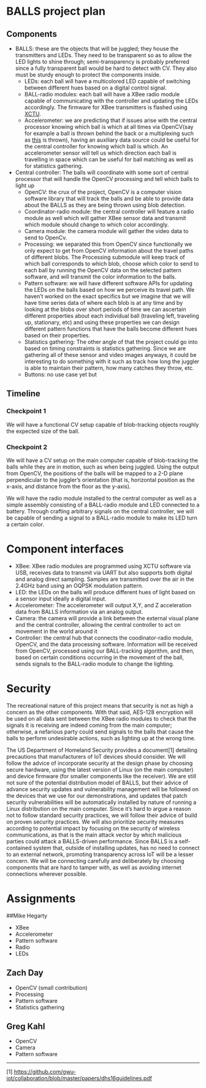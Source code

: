 # BALLS project plan
## Components
* BALLS: these are the objects that will be juggled; they house the transmitters and LEDs. They need to be transparent so as to allow the LED lights to shine through; semi-transparency is probably preferred since a fully transparent ball would be hard to detect with CV. They also must be sturdy enough to protect the components inside.
   * LEDs: each ball will have a multicolored LED capable of switching between different hues based on a digital control signal. 
   * BALL-radio modules: each ball will have a XBee radio module capable of communicating with the controller and updating the LEDs accordingly. The firmware for XBee transmitters is flashed using [XCTU](https://www.digi.com/products/embedded-systems/digi-xbee/digi-xbee-tools/xctu).
   * Accelerometer: we are predicting that if issues arise with the central processor knowing which ball is which at all times via OpenCV(say for example a ball is thrown behind the back or a multiplexing such as [this](http://www.libraryofjuggling.com/Tricks/5balltricks/FiveBallStackedMultiplexCascade.html) is thrown), having an auxiliary data source could be useful for the central controller for knowing which ball is which. An accelerometer sensor will tell us which direction each ball is travelling in space which can be useful for ball matching as well as for statistics gathering.  
* Central controller: The balls will coordinate with some sort of central processor that will handle the OpenCV processing and tell which balls to light up
   * OpenCV: the crux of the project, OpenCV is a computer vision software library that will track the balls and be able to provide data about the BALLS as they are being thrown using blob detection.
   * Coordinator-radio module: the central controller will feature a radio module as well which will gather XBee sensor data and transmit which module should change to which color accordingly.
   * Camera module: the camera module will gather the video data to send to OpenCv.
   * Processing: we separated this from OpenCV since functionally we only expect to get from OpenCV information about the travel paths of different blobs. The Processing submodule will keep track of which ball corresponds to which blob, choose which color to send to each ball by running the OpenCV data on the selected pattern software, and will transmit the color information to the balls.
   * Pattern software: we will have different software APIs for updating the LEDs on the balls based on how we perceive its travel path. We haven’t worked on the exact specifics but we imagine that we will have time series data of where each blob is at any time and by looking at the blobs over short periods of time we can ascertain different properties about each individual ball (traveling left, traveling up, stationary, etc) and using these properties we can design different pattern functions that have the balls become different hues based on their properties.    
   * Statistics gathering: The other angle of that the project could go into based on timing constraints is statistics gathering. Since we are gathering all of these sensor and video images anyways, it could be interesting to do something with it such as track how long the juggler is able to maintain their pattern, how many catches they throw, etc.
   * Buttons: no use case yet but 
## Timeline
### Checkpoint 1
We will have a functional CV setup capable of blob-tracking objects roughly the expected size of the ball.
### Checkpoint 2
We will have a CV setup on the main computer capable of blob-tracking the balls while they are in motion, such as when being juggled. Using the output from OpenCV, the positions of the balls will be mapped to a 2-D plane perpendicular to the juggler’s orientation (that is, horizontal position as the x-axis, and distance from the floor as the y-axis).

We will have the radio module installed to the central computer as well as a simple assembly consisting of a BALL-radio module and LED connected to a battery. Through crafting arbitrary signals on the central controller, we will be capable of sending a signal to a BALL-radio module to make its LED turn a certain color.
# Component interfaces
* XBee: XBee radio modules are programmed using XCTU software via USB, receives data to transmit via UART but also supports both digital and analog direct sampling. Samples are transmitted over the air in the 2.4GHz band using an OQPSK modulation pattern.
* LED: the LEDs on the balls will produce different hues of light based on a sensor input ideally a digital input.
* Accelerometer: The accelerometer will output X,Y, and Z acceleration data from BALLS information via an analog output.
* Camera: the camera will provide a link between the external visual plane and the central controller, allowing the central controller to act on movement in the world around it
* Controller: the central hub that connects the coodinator-radio module, OpenCV, and the data processing software. Information will be received from OpenCV, processed using our BALL-tracking algorithm, and then, based on certain conditions occurring in the movement of the ball, sends signals to the BALL-radio module to change the lighting.
# Security
The recreational nature of this project means that security is not as high a concern as the other components. With that said, AES-128 encryption will be used on all data sent between the XBee radio modules to check that the signals it is receiving are indeed coming from the main computer; otherwise, a nefarious party could send signals to the balls that cause the balls to perform undesirable actions, such as lighting up at the wrong time.

The US Department of Homeland Security provides a document[1] detailing precautions that manufacturers of IoT devices should consider. We will follow the advice of incorporate security at the design phase by choosing secure hardware, using the latest version of Linux (on the main computer) and device firmware (for smaller components like the receiver). We are still not sure of the potential distribution model of BALLS, but their advice of advance security updates and vulnerability management will be followed on the devices that we use for our demonstrations, and updates that patch security vulnerabilities will be automatically installed by nature of running a Linux distribution on the main computer. Since it’s hard to argue a reason not to follow standard security practices, we will follow their advice of build on proven security practices. We will also prioritize security measures according to potential impact by focusing on the security of wireless communications, as that is the main attack vector by which malicious parties could attack a BALLS-driven performance. Since BALLS is a self-contained system that, outside of installing updates, has no need to connect to an external network, promoting transparency across IoT will be a lesser concern. We will be connecting carefully and deliberately by choosing components that are hard to tamper with, as well as avoiding internet connections wherever possible.
# Assignments
##Mike Hegarty
* XBee
* Accelerometer
* Pattern software
* Radio
* LEDs
## Zach Day
* OpenCV (small contribution)
* Processing
* Pattern software
* Statistics gathering
## Greg Kahl
* OpenCV
* Camera
* Pattern software


________________
[1] https://github.com/gwu-iot/collaboration/blob/master/papers/dhs16guidelines.pdf
